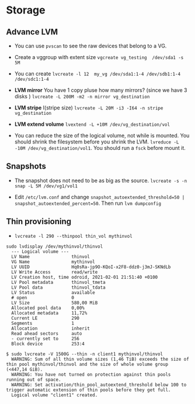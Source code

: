 # Storage


## Advance LVM

- You can use `pvscan` to see the raw devices that belong to a VG.

- Create a vggroup with  extent size `vgcreate vg_testing  /dev/sda1 -s 5M` 

- You can create  `lvcreate -l 12  my_vg /dev/sda1:1-4 /dev/sdb1:1-4 /dev/sdc1:1-4`


- **LVM mirror** You have 1 copy pluse how many mirrors? (since we have 3 disks ) `lvcreate -L 200M -m2 -n mirror vg_destination`


- **LVM stripe** I(stripe size) `lvcreate -L 20M -i3 -I64 -n stripe vg_destination`

- **LVM extend volume** `lvextend -L +10M /dev/vg_destination/vol`

- You can reduce the size of the logical volume, not while is mounted. You should shrink the filesystem before you shrink the LVM. `lvreduce -L -10M /dev/vg_destination/vol1`. You should run a `fsck` before mount it.

## Snapshots

- The snapshot does not need to be as big as the source. `lvcreate -s -n snap -L 5M /dev/vg1/vol1`

- Edit `/etc/lvm.conf` and change `snapshot_autoextended_threshold=50 | snapshot_autoextended_percent=50`. Then run `lvm dumpconfig`


## Thin provisioning

- `lvcreate -l 290 --thinpool thin_vol mythinvol`

```
sudo lvdisplay /dev/mythinvol/thinvol
  --- Logical volume ---
  LV Name                thinvol
  VG Name                mythinvol
  LV UUID                Hq0sRa-jp9O-KQoI-x2F8-ddz0-j3mJ-SKNdLb
  LV Write Access        read/write
  LV Creation host, time odroid, 2021-02-01 21:51:40 +0100
  LV Pool metadata       thinvol_tmeta
  LV Pool data           thinvol_tdata
  LV Status              available
  # open                 0
  LV Size                580,00 MiB
  Allocated pool data    0,00%
  Allocated metadata     11,72%
  Current LE             290
  Segments               1
  Allocation             inherit
  Read ahead sectors     auto
  - currently set to     256
  Block device           253:4
  ```

```
$ sudo lvcreate -V 1500G --thin -n client1 mythinvol/thinvol
  WARNING: Sum of all thin volume sizes (1,46 TiB) exceeds the size of thin pool mythinvol/thinvol and the size of whole volume group (<447,14 GiB).
  WARNING: You have not turned on protection against thin pools running out of space.
  WARNING: Set activation/thin_pool_autoextend_threshold below 100 to trigger automatic extension of thin pools before they get full.
  Logical volume "client1" created.
  ```
